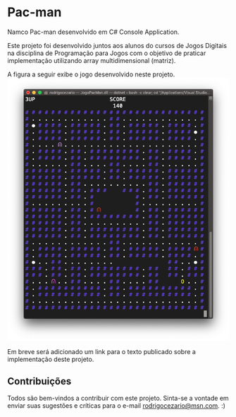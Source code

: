 # Pac-man
Namco Pac-man desenvolvido em C# Console Application.

Este projeto foi desenvolvido juntos aos alunos do cursos de Jogos Digitais na disciplina de Programação para Jogos com o objetivo de praticar implementação utilizando array multidimensional (matriz).

A figura a seguir exibe o jogo desenvolvido neste projeto.
![Imagem do jogo desenvolvido](imagens/pac-man-rodrigocezario.png?raw=true "Pac-man")

Em breve será adicionado um link para o texto publicado sobre a implementação deste projeto.

## Contribuições

Todos são bem-vindos a contribuir com este projeto. Sinta-se a vontade em enviar suas sugestões e críticas para o e-mail <rodrigocezario@msn.com>. :)
